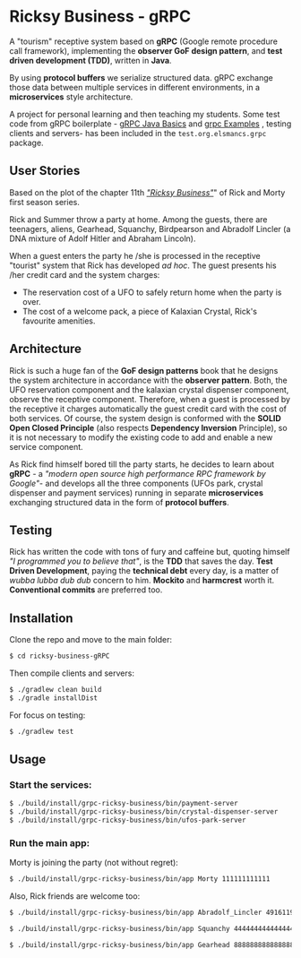 Ricksy Business - gRPC
======================

A "tourism" receptive system based on **gRPC** (Google remote procedure call framework), implementing the **observer GoF design pattern**, and **test driven development (TDD)**, written in **Java**.

By using **protocol buffers** we serialize structured data. gRPC exchange those data between multiple services in different environments, in a **microservices** style architecture.

A project for personal learning and then teaching my students. Some test code from gRPC boilerplate - [gRPC Java Basics](https://grpc.io/docs/tutorials/basic/java/ "gRPC Java Basics") and [grpc Examples](https://github.com/grpc/grpc-java/blob/master/examples/README.md "gRPC examples on github") , testing clients and servers- has been included in the `test.org.elsmancs.grpc` package.

## User Stories

Based on the plot of the chapter 11th [_"Ricksy Business"_](https://rickandmorty.fandom.com/wiki/Ricksy_Business "Ricksy business fandom page")" of Rick and Morty first season series.

Rick and Summer throw a party at home. Among the guests, there are teenagers, aliens, Gearhead, Squanchy, Birdpearson and Abradolf Lincler (a DNA mixture of Adolf Hitler and Abraham Lincoln).

When a guest enters the party he /she is processed in the receptive "tourist" system that Rick has developed _ad hoc_. The guest presents his /her credit card and the system charges:

 - The reservation cost of a UFO to safely return home when the party is over.
 - The cost of a welcome pack, a piece of Kalaxian Crystal, Rick's favourite amenities.

## Architecture

Rick is such a huge fan of the **GoF design patterns** book that he designs the system architecture in accordance with the **observer pattern**. Both, the UFO reservation component and the kalaxian crystal dispenser component, observe the receptive component. Therefore, when a guest is processed by the receptive it charges automatically the guest credit card with the cost of both services. Of course, the system design is conformed with the **SOLID Open Closed Principle** (also respects **Dependency Inversion** Principle), so it is not necessary to modify the existing code to add and enable a new service component.  

As Rick find himself bored till the party starts, he decides to learn about **gRPC** - a _"modern open source high performance RPC framework by Google"_- and develops all the three components (UFOs park, crystal dispenser and payment services) running in separate **microservices** exchanging structured data in the form of **protocol buffers**.

## Testing

Rick has written the code with tons of fury and caffeine but, quoting himself _"I programmed you to believe that"_, is the **TDD** that saves the day. **Test Driven Development**, paying the **technical debt** every day, is a matter of _wubba lubba dub dub_ concern to him. 
**Mockito** and **harmcrest** worth it. 
**Conventional commits** are preferred too.


## Installation

Clone the repo and move to the main folder:

```bash
$ cd ricksy-business-gRPC
```
Then compile clients and servers:

``` bash
$ ./gradlew clean build
$ ./gradle installDist
```

For focus on testing:

``` bash
$ ./gradlew test
```

## Usage

### Start the services:

``` bash
$ ./build/install/grpc-ricksy-business/bin/payment-server
$ ./build/install/grpc-ricksy-business/bin/crystal-dispenser-server
$ ./build/install/grpc-ricksy-business/bin/ufos-park-server
```

### Run the main app:

Morty is joining the party (not without regret):

``` bash
$ ./build/install/grpc-ricksy-business/bin/app Morty 111111111111
```

Also, Rick friends are welcome too:

``` bash
$ ./build/install/grpc-ricksy-business/bin/app Abradolf_Lincler 4916119711304546

$ ./build/install/grpc-ricksy-business/bin/app Squanchy 4444444444444444

$ ./build/install/grpc-ricksy-business/bin/app Gearhead 8888888888888888
```
